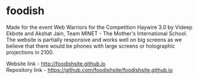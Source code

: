 # foodish
Made for the event Web Warriors for the Competition Haywire 3.0 by Videep Ekbote and Akshat Jain, Team MINET - The Mother's International School.
The website is partially responsive and works well on big screens as we believe that there would be phones with large screens or holographic projections in 2100.

Website link - http://foodishsite.github.io    
Repository link - https://github.com/foodishsite/foodishsite.github.io
